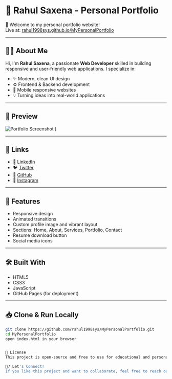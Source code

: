 # 💼 Rahul Saxena - Personal Portfolio

🚀 Welcome to my personal portfolio website!  
Live at: [rahul1998sys.github.io/MyPersonalPortfolio](https://rahul1998sys.github.io/MyPersonalPortfolio/)

---

## 👨‍💻 About Me

Hi, I'm **Rahul Saxena**, a passionate **Web Developer** skilled in building responsive and user-friendly web applications. I specialize in:

- ✨ Modern, clean UI design
- ⚙️ Frontend & Backend development
- 📱 Mobile responsive websites
- 💡 Turning ideas into real-world applications

---

## 📸 Preview

![Portfolio Screenshot](https://i.postimg.cc/0jXG6v33/My-Portfolio.png)
)

---

## 🔗 Links

- 🔵 [LinkedIn](https://www.linkedin.com/in/rahul-saxena-b25b811b2/)
- 🐦 [Twitter](https://x.com/Saxen68846Rahul)
- 🐙 [GitHub](https://github.com/Rahul1998sys)
- 📸 [Instagram](https://www.instagram.com/rahul_.saxena01/)

---

## 📁 Features

- Responsive design
- Animated transitions
- Custom profile image and vibrant layout
- Sections: Home, About, Services, Portfolio, Contact
- Resume download button
- Social media icons

---

## 🛠️ Built With

- HTML5
- CSS3
- JavaScript
- GitHub Pages (for deployment)

---

## 📥 Clone & Run Locally

```bash
git clone https://github.com/rahul1998sys/MyPersonalPortfolio.git
cd MyPersonalPortfolio
open index.html in your browser


📄 License
This project is open-source and free to use for educational and personal purposes.

🙋‍♂️ Let's Connect!
If you like this project and want to collaborate, feel free to reach out on LinkedIn.



